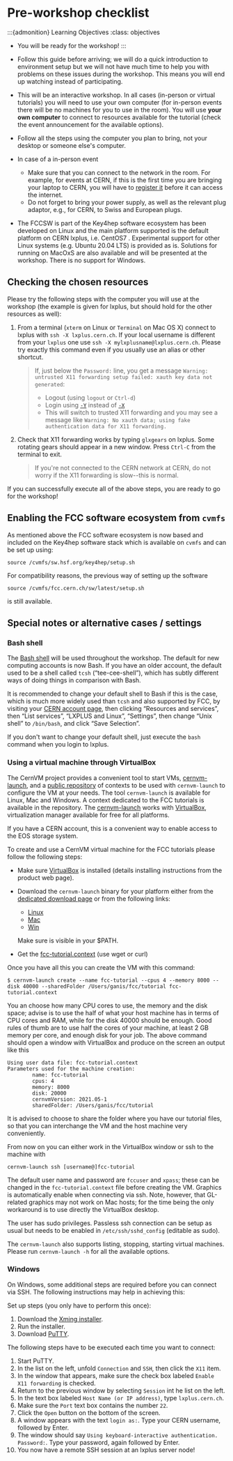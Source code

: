 # Pre-workshop checklist

:::{admonition} Learning Objectives
:class: objectives

* You will be ready for the workshop!
:::


* Follow this guide before arriving; we will do a quick introduction to environment setup
but we will not have much time to help you with problems on these issues during the workshop.
This means you will end up watching instead of participating.

* This will be an interactive workshop. In all cases (in-person or virtual tutorials) you will need to use
your own computer (for in-person events there will be no machines for you to use in the room).
You will use __your own computer__ to connect to resources available for the tutorial (check the event
announcement for the available options).

* Follow all the steps using the computer you plan to bring, not
your desktop or someone else's computer.

* In case of a in-person event
   * Make sure that you can connect to the network in the room. For example, for events at CERN, if this is the first time you are bringing your laptop to CERN, you will have to [register it](https://information-technology.web.cern.ch/help/connect-your-device) before it can
access the internet.
   * Do not forget to bring your power supply, as well as the relevant plug adaptor, e.g., for CERN, to Swiss and European plugs.

* The FCCSW is part of the Key4hep software ecosystem has been developed on Linux and the main platform supported is the default platform on CERN lxplus, i.e. CentOS7 .
  Experimental support for other Linux systems (e.g. Ubuntu 20.04 LTS) is provided as is. Solutions for running on MacOxS are also available and will be presented at the workshop. There is no support for Windows.

## Checking the chosen resources

Please try the following steps with the computer you will use at the workshop (the example is given for lxplus, but should hold for the other resources as well):

1. From a terminal (`xterm` on Linux or `Terminal` on Mac OS X) connect to lxplus with `ssh -X lxplus.cern.ch`.
    If your local username is different from your `lxplus` one use `ssh -X mylxplusname@lxplus.cern.ch`.
    Please try exactly this command even if you usually use an alias or other shortcut.
    >If, just below the `Password:` line, you get a message `Warning: untrusted X11 forwarding setup failed: xauth key data not generated`:
    >* Logout (using `logout` or `Ctrl-d`)
    >* Login using [`-Y`](https://man.openbsd.org/ssh#Y) instead of [`-X`](https://man.openbsd.org/ssh#X)
    >* This will switch to trusted X11 forwarding and you may see a message like `Warning: No xauth data; using fake authentication data for X11 forwarding.`
2. Check that X11 forwarding works by typing `glxgears` on lxplus. Some rotating gears should appear in
    a new window. Press `Ctrl-C` from the terminal to exit.
    >If you're not connected to the CERN network at CERN, do not worry if the X11 forwarding is slow--this is normal.

If you can successfully execute all of the above steps, you are ready to go for
the workshop!

## Enabling the FCC software ecosystem from `cvmfs`

As mentioned above the FCC software ecosystem is now based and included on the Key4hep software stack which
is available on `cvmfs` and can be set up using:
```
source /cvmfs/sw.hsf.org/key4hep/setup.sh
```
For compatibility reasons, the previous way of setting up the software
```
source /cvmfs/fcc.cern.ch/sw/latest/setup.sh
```
is still available.

## Special notes or alternative cases / settings
### Bash shell

The [Bash shell](http://cern.ch/go/gdJ9) will be used
throughout the workshop.
The default for new computing accounts is now Bash. If you have an older
account, the default used to be a shell called `tcsh`
(“tee-cee-shell”), which has subtly different ways of doing things
in comparison with Bash.

It is recommended to change your default shell to Bash if this is the case, which is much more
widely used than `tcsh` and also supported by FCC, by visiting your
[CERN account page](https://account.cern.ch), then clicking “Resources and
services”, then “List services”, “LXPLUS and Linux”, “Settings”, then change
“Unix shell” to `/bin/bash`, and click “Save Selection”.

If you don't want to change your default shell, just execute the `bash`
command when you login to lxplus.

### Using a virtual machine through VirtualBox

The CernVM project provides a convenient tool to start VMs, [cernvm-launch](https://cernvm.cern.ch/portal/launch), and a [public repository](https://github.com/cernvm/public-contexts) of contexts to be used with `cernvm-launch` to configure the VM at your needs. The tool `cernvm-launch` is available for Linux, Mac and Windows.
A context dedicated to the FCC tutorials is available in the repository. The [cernvm-launch](https://cernvm.cern.ch/portal/launch) works with [VirtualBox](https://www.virtualbox.org/), virtualization manager available for free for all platforms.

If you have a CERN account, this is a convenient way to enable access to the EOS storage system.

To create and use a CernVM virtual machine for the FCC tutorials please follow the following steps:

   * Make sure [VirtualBox](https://www.virtualbox.org/) is installed (details installing instructions from the product web page).
   * Download the `cernvm-launch` binary for your platform either from the [dedicated download page](https://ecsft.cern.ch/dist/cernvm/launch/bin/) or from the following links:
      * [Linux](https://fccsw.web.cern.ch/fccsw/utils/vm/cernvm/launch/linux/cernvm-launch)
      * [Mac](https://fccsw.web.cern.ch/fccsw/utils/vm/cernvm/launch/mac/cernvm-launch)
      * [Win](https://fccsw.web.cern.ch/fccsw/utils/vm/cernvm/launch/win/cernvm-launch)

     Make sure is visible in your $PATH.
   * Get the [fcc-tutorial.context](https://raw.githubusercontent.com/cernvm/public-contexts/master/fcc-tutorial.context) (use wget or curl)

Once you have all this you can create the VM with this command:
```
$ cernvm-launch create --name fcc-tutorial --cpus 4 --memory 8000 --disk 40000 --sharedFolder /Users/ganis/fcc/tutorial fcc-tutorial.context
```
You an choose how many CPU cores to use, the memory and the disk space; advise is to use the half of what your host machine has in terms of CPU cores and RAM, while for the disk 40000 should be enough. Good rules of thumb are to use half the cores of your machine, at least 2 GB memory per core, and enough disk for your job. The above command should open a window with VirtualBox and produce on the screen an output like this
```
Using user data file: fcc-tutorial.context
Parameters used for the machine creation:
        name: fcc-tutorial
        cpus: 4
        memory: 8000
        disk: 20000
        cernvmVersion: 2021.05-1
        sharedFolder: /Users/ganis/fcc/tutorial
```
It is advised to choose to share the folder where you have our tutorial files, so that you can interchange the VM and the host machine very conveniently.

From now on you can either work in the VirtualBox window or ssh to the machine with
```
cernvm-launch ssh [username@]fcc-tutorial
```
The default user name and password are `fccuser` and `xpass`; these can be changed in the `fcc-tutorial.context` file before creating the VM. Graphics is automatically enable when connecting via ssh. Note, however, that GL-related graphics may not work on Mac hosts; for the time being the only workaround is to use directly the VirtualBox desktop.

The user has sudo privileges. Passless ssh connection can be setup as usual but needs to be enabled in `/etc/ssh/sshd_config` (editable as sudo).

The `cernvm-launch` also supports listing, stopping, starting virtual machines. Please run `cernvm-launch -h` for all the available options.

### Windows

On Windows, some additional steps are required before you can connect via SSH.
The following instructions may help in achieving this:

Set up steps (you only have to perform this once):

1. Download the [Xming installer](https://sourceforge.net/projects/xming/files/latest/download).
2. Run the installer.
3. Download [PuTTY](https://the.earth.li/~sgtatham/putty/latest/x86/putty.exe).

The following steps have to be executed each time you want to connect:

1. Start PuTTY.
2. In the list on the left, unfold `Connection` and `SSH`, then click the `X11` item.
3. In the window that appears, make sure the check box labeled `Enable X11 forwarding` is checked.
4. Return to the previous window by selecting `Session` int he list on the left.
5. In the text box labeled `Host Name (or IP address)`, type `lxplus.cern.ch`.
6. Make sure the `Port` text box contains the number `22`.
7. Click the `Open` button on the bottom of the screen.
8. A window appears with the text `login as:`. Type your CERN username, followed by Enter.
9. The window should say `Using keyboard-interactive authentication. Password:`. Type your password, again followed by Enter.
10. You now have a remote SSH session at an lxplus server node!
